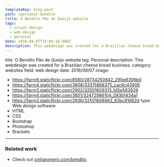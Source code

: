```yaml
---
templateKey: blog-post
path: /personal-bendito
title: O Bendito Pão de Queijo website
tags:
  - visual-design
  - web-design
  - personal
date: 2016-08-07T15:04:10.000Z
description: This webdesign was created for a Brazilian cheese bread business.
---
```


title: O Bendito Pão de Queijo website
tag: Personal
description: This webdesign was created for a Brazilian cheese bread business.
category: websites
field: web design
date: 2016/08/07
image: 
- https://farm9.staticflickr.com/8580/28734250842_290e8306b0
- https://farm4.staticflickr.com/3808/33315866375_cac6c43906
- https://farm3.staticflickr.com/2902/32501609313_1d5e563929
- https://farm4.staticflickr.com/3851/32472986104_083b1434a1
- https://farm3.staticflickr.com/2936/32501608863_83bc91662d
type: Web design
software:
- HTML
- CSS
- Bootstrap
- Photoshop
- Brackets
---
### Related work
- Check out <a href="http://cintiaromero.com/bendito" target="_blank">cintiaromero.com/bendito</a>.

